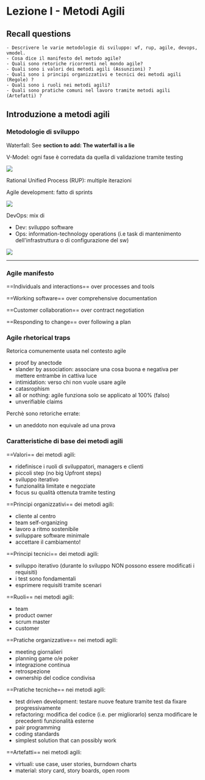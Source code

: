 # Lezione I - Metodi Agili

## Recall questions
    - Descrivere le varie metodologie di sviluppo: wf, rup, agile, devops, vmodel.
    - Cosa dice il manifesto del metodo agile?
    - Quali sono retoriche ricorrenti nel mondo agile?
    - Quali sono i valori dei metodi agili (Assunzioni) ?
    - Quali sono i principi organizzativi e tecnici dei metodi agili (Regole) ?
    - Quali sono i ruoli nei metodi agili?
    - Quali sono pratiche comuni nel lavoro tramite metodi agili (Artefatti) ?

## Introduzione a metodi agili

### Metodologie di sviluppo

Waterfall: See **section to add: The waterfall is a lie**

V-Model: ogni fase è corredata da quella di validazione tramite testing 

![](./static/Agile/vmodel.png)

Rational Unified Process (RUP): multiple iterazioni

Agile development: fatto di sprints

![](./static/Agile/agile.png)

DevOps: mix di 
- Dev: sviluppo software
- Ops: information-technology operations (i.e task di mantenimento dell'infrastruttura o
       di configurazione del sw)

![](./static/Agile/devops.png)

---

### Agile manifesto

==Individuals and interactions== over processes and tools

==Working software== over comprehensive documentation

==Customer collaboration== over contract negotiation

==Responding to change== over following a plan

### Agile rhetorical traps

Retorica comunemente usata nel contesto agile
- proof by anectode
- slander by association: associare una cosa buona e negativa per mettere entrambe in cattiva luce
- intimidation: verso chi non vuole usare agile 
- catasrophism
- all or nothing: agile funziona solo se applicato al 100% (falso)
- unverifiable claims

Perchè sono retoriche errate:
- un aneddoto non equivale ad una prova


### Caratteristiche di base dei metodi agili

==Valori== dei metodi agili:
- ridefinisce i ruoli di sviluppatori, managers e clienti
- piccoli step (no big Upfront steps)
- sviluppo iterativo
- funzionalità limitate e negoziate
- focus su qualità ottenuta tramite testing

==Principi organizzativi== dei metodi agili: 
- cliente al centro
- team self-organizing
- lavoro a ritmo sostenibile
- sviluppare software minimale
- accettare il cambiamento!

==Principi tecnici== dei metodi agili: 
- sviluppo iterativo (durante lo sviluppo NON possono essere modificati i requisiti)
- i test sono fondamentali
- esprimere requisiti tramite scenari

==Ruoli== nei metodi agili:
- team
- product owner 
- scrum master
- customer

==Pratiche organizzative== nei metodi agili:
- meeting giornalieri
- planning game o/e poker
- integrazione continua
- retrospezione 
- ownership del codice condivisa

==Pratiche tecniche== nei metodi agili:
- test driven development: testare nuove feature tramite test da fixare progressivamente
- refactoring: modifica del codice (i.e. per migliorarlo) senza modificare le precedenti funzionalità esterne
- pair programming
- coding standards
- simplest solution that can possibly work

==Artefatti== nei metodi agili:
- virtuali: use case, user stories, burndown charts
- material: story card, story boards, open room
